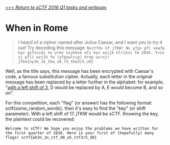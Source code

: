 _[<<< Return to sCTF 2016 Q1 tasks and writeups](/sctf-2016-q1)_
# When in Rome

>I heard of a cipher named after Julius Caesar, and I want you to try it out! Try decoding this message:
`Nvctfdv kf jTKW! Nv yfgv pfl veafp kyv gifscvdj nv yrmv nizkkve wfi kyv wzijk hlrikvi fw 2016.
Yviv zj pfli wzijk fw (yfgvwlccp) drep wcrxj! jtkw{ny3e_1e_tkw_u0_r5_tkw3i5_u0}`

Well, as the title says, this message has been encrypted with Caesar's code, a famous substitution cipher.
Actually, each letter in the original message has been replaced by a letter further in the alphabet:
for example, "[with a left shift of 3](https://en.wikipedia.org/wiki/Caesar_cipher),
D would be replaced by A, E would become B, and so on".

For this competition, each "flag" (or answer) has the following format: sctf{some_random_words},
then it's easy to find the "key" (or shift parameter). With a left shift of 17, jTKW would be sCTF.
Knowing the key, the plaintext could be recovered: 

`Welcome to sCTF! We hope you enjoy the problems we have written for the first quarter of 2016.
Here is your first of (hopefully) many flags! sctf{wh3n_1n_ctf_d0_a5_ctf3r5_d0}`

